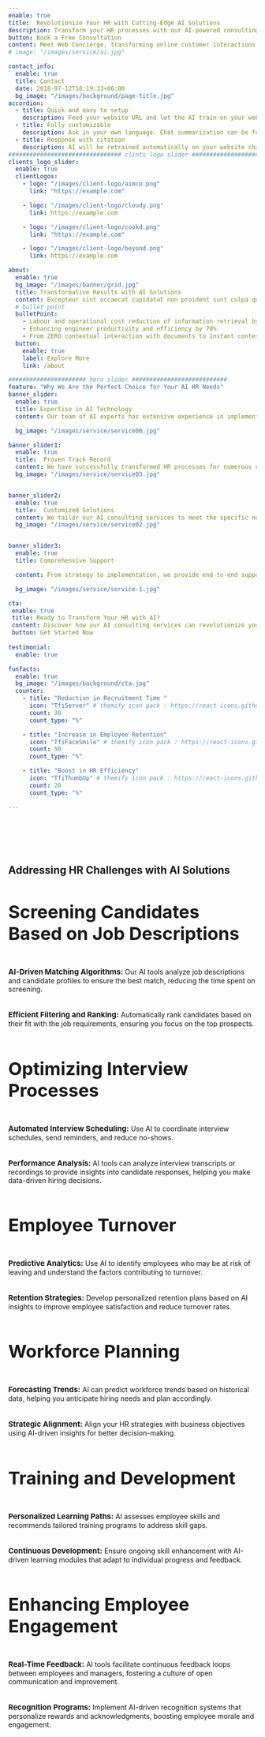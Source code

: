 ```yaml
---
enable: true
title:  Revolutionize Your HR with Cutting-Edge AI Solutions
description: Transform your HR processes with our AI-powered consulting services tailored to your unique business needs.
button: Book a Free Consultation
content: Meet Web Concierge, transforming online customer interactions with its advanced website bot, powered by RagWorks technology.
# image: "/images/service/ai.jpg"

contact_info:
  enable: true
  title: Contact
  date: 2018-07-12T18:19:33+06:00
  bg_image: "/images/background/page-title.jpg"
accordion:
  - title: Quick and easy to setup
    description: Feed your website URL and let the AI train on your website. Then embed the AI bot in your website.
  - title: Fully customizable
    description: Ask in your own language. Chat summarization can be forwarded to your sales/marketing teams.
  - title: Response with citation
    description: AI will be retrained automatically on your website changes and AI will answer with the accurate citation on your website.
################################ clints logo slider ################################
clients_logo_slider:
  enable: true
  clientLogos:
    - logo: "/images/client-logo/aimco.png"
      link: "https://example.com"

    - logo: "/images/client-logo/cloudy.png"
      link: https://example.com

    - logo: "/images/client-logo/cookd.png"
      link: "https://example.com"

    - logo: "/images/client-logo/beyond.png"
      link: https://example.com

about:
  enable: true
  bg_image: "/images/banner/grid.jpg"
  title: Transformative Results with AI Solutions
  content: Excepteur sint occaecat cupidatat non proident sunt culpa qui officia deserunt mollit anim id est laborum.
  # bullet point
  bulletPoint:
    - Labour and operational cost reduction of information retrieval by 80%
    - Enhancing engineer productivity and efficiency by 70%
    - From ZERO contextual interaction with documents to instant contextual response
  button:
    enable: true
    label: Explore More
    link: /about

###################### hero slider ###########################
feature: "Why We Are the Perfect Choice for Your AI HR Needs"
banner_slider:
  enable: true
  title: Expertise in AI Technology
  content: Our team of AI experts has extensive experience in implementing AI solutions in the HR sector.

  bg_image: "/images/service/service06.jpg"

banner_slider1:
  enable: true
  title:  Proven Track Record
  content: We have successfully transformed HR processes for numerous clients, delivering measurable results.
  bg_image: "/images/service/service03.jpg"


banner_slider2:
  enable: true
  title:  Customized Solutions
  content: We tailor our AI consulting services to meet the specific needs of your business.
  bg_image: "/images/service/service02.jpg"


banner_slider3:
  enable: true
  title: Comprehensive Support

  content: From strategy to implementation, we provide end-to-end support for your AI HR initiatives.

  bg_image: "/images/service/service-1.jpg"

cta:
 enable: true
 title: Ready to Transform Your HR with AI? 
 content: Discover how our AI consulting services can revolutionize your HR processes. Get started today!
 button: Get Started Now
 
testimonial:
  enable: true

funfacts:
  enable: true
  bg_image: "/images/background/cta.jpg"
  counter:
    - title: "Reduction in Recruitment Time "
      icon: "TfiServer" # themify icon pack : https://react-icons.github.io/react-icons/icons/tfi/
      count: 30
      count_type: "%"

    - title: "Increase in Employee Retention"
      icon: "TfiFaceSmile" # themify icon pack : https://react-icons.github.io/react-icons/icons/tfi/
      count: 50
      count_type: "%"

    - title: "Boost in HR Efficiency"
      icon: "TfiThumbUp" # themify icon pack : https://react-icons.github.io/react-icons/icons/tfi/
      count: 20
      count_type: "%"

---
```


<section class="section">
<h2 class="text-center text-black dark:text-white md:text-4xl text-2xl m-0 md:pb-16 pb-8" id="use-cases">Addressing HR Challenges with AI Solutions
</h2>
<div class="container overlay-content">
<div class="row">
<div class="lg:col-4 mb-5 ">
<div class="rounded-lg dark:bg-[#222C40] sol_card shadow-xl grid place-content-center h-full p-5">

<h3 class="text-xl text-black dark:text-white">Screening Candidates Based on Job Descriptions
</h3>

<p class="dark:text-white"><b>AI-Driven Matching Algorithms:</b> Our AI tools analyze job descriptions and candidate profiles to ensure the best match, reducing the time spent on screening.</p>

<p class="dark:text-white"><b>Efficient Filtering and Ranking:</b>  Automatically rank candidates based on their fit with the job requirements, ensuring you focus on the top prospects.</p>

</div>
</div>
<div class="lg:col-4 mb-5 ">
<div class="rounded-lg dark:bg-[#222C40] sol_card shadow-xl grid place-content-center h-full p-5">

<h3 class="text-xl text-black dark:text-white">Optimizing Interview Processes
</h3>

<p class="dark:text-white"><b>Automated Interview Scheduling:</b> Use AI to coordinate interview schedules, send reminders, and reduce no-shows.</p>

<p class="dark:text-white"><b>Performance Analysis:</b> AI tools can analyze interview transcripts or recordings to provide insights into candidate responses, helping you make data-driven hiring decisions.</p>


</div>
</div>
<div class="lg:col-4 mb-5 ">
<div class="rounded-lg dark:bg-[#222C40] sol_card shadow-xl grid place-content-center h-full p-5">

<h3 class="text-xl text-black dark:text-white">Employee Turnover
</h3>

<p class="dark:text-white"><b>Predictive Analytics:</b> Use AI to identify employees who may be at risk of leaving and understand the factors contributing to turnover.</p>

<p class="dark:text-white"><b>Retention Strategies:</b> Develop personalized retention plans based on AI insights to improve employee satisfaction and reduce turnover rates.</p>


</div>
</div>


<div class="lg:col-4 ml-auto  mb-5 ">
<div class="rounded-lg dark:bg-[#222C40] sol_card shadow-xl grid place-content-center h-full p-5">

<h3 class="text-xl text-black dark:text-white">Workforce Planning
</h3>

<p class="dark:text-white"><b>Forecasting Trends:</b> AI can predict workforce trends based on historical data, helping you anticipate hiring needs and plan accordingly.</p>

<p class="dark:text-white"><b>Strategic Alignment:</b> Align your HR strategies with business objectives using AI-driven insights for better decision-making.</p>

</div>
</div>
<div class="lg:col-4 ml-auto mb-5  ">
<div class="rounded-lg dark:bg-[#222C40] shadow-xl sol_card grid place-content-center h-full p-5">

<h3 class="text-xl text-black dark:text-white"> Training and Development
</h3>

<p class="dark:text-white"><b>Personalized Learning Paths:</b> AI assesses employee skills and recommends tailored training programs to address skill gaps.</p>

<p class="dark:text-white"><b>Continuous Development:</b> Ensure ongoing skill enhancement with AI-driven learning modules that adapt to individual progress and feedback.</p>


</div>
</div>
<div class="lg:col-4 ml-auto  mb-5 ">
<div class="rounded-lg dark:bg-[#222C40] shadow-xl sol_card grid place-content-center h-full p-5">

<h3 class="text-xl text-black dark:text-white">Enhancing Employee Engagement
</h3>

<p class="dark:text-white"><b>Real-Time Feedback:</b> AI tools facilitate continuous feedback loops between employees and managers, fostering a culture of open communication and improvement.</p>

<p class="dark:text-white"><b>Recognition Programs:</b> Implement AI-driven recognition systems that personalize rewards and acknowledgments, boosting employee morale and engagement.</p>


</div>
</div>

</div>
</div>
</section>
 


<style>
h4{
      font-size: 22px;
}
h3{
  font-size: 36px;
}

.content .list-content {
    padding-left: 2.5rem !important;
}

.check {
    color: #00bf52;
    width:30px;
    height:30px;
    margin:auto;
}
    .section {
        padding-top: 4rem;
        padding-bottom: 4rem;
    }
.xmark {
    color: #f00;
    width:30px;
    height:30px;
      margin:auto;
}
#we-are-exceptional{
  margin-top:40px !important;
}
.content ul li::before {
    background-size: 100% !important;
    }
    #features,#benefits,#we-are-exceptional{
      text-align:center;
    }
    b{
      font-size: 17px !important;
    }
    .test span,.test .separator{
      display:none;
    }
    .sol_card p{
      padding:10px 0;
    }
     .sol_card p>b{
      font-size:15px !important;
    }
    #offgrid-ai{
         text-align: center;
    }
     @media(max-width:600px){
       th,td{
        padding: 5px !important;
       }
       td,th{
        font-size:12px !important;
       }
       .section {
    padding-top: 2rem;
    padding-bottom: 2rem;
}
    }
</style>
